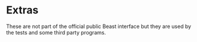 # Extras

These are not part of the official public Beast interface but they are used by the tests and some third party programs.
